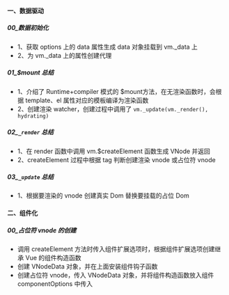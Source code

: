 #### 一、数据驱动
##### 00_数据初始化
- 1、获取 options 上的 data 属性生成 data 对象挂载到 vm._data 上
- 2、为 vm._data 上的属性创建代理

##### 01_$mount 总结
- 1、介绍了 Runtime+compiler 模式的 $mount方法，在无渲染函数时，会根据 template、el 属性对应的模板编译为渲染函数
- 2、创建渲染 watcher，创建过程中调用了 `vm._update(vm._render(), hydrating)`

##### 02_`_render` 总结
- 1、在 render 函数中调用 vm.$createElement 函数生成 VNode 并返回
- 2、createElement 过程中根据 tag 判断创建渲染 vnode 或占位符 vnode

##### 03_`_update` 总结
- 1、根据要渲染的 vnode 创建真实 Dom 替换要挂载的占位 Dom

#### 二、组件化
##### 00_占位符 vnode 的创建
- 调用 createElement 方法时传入组件扩展选项时，根据组件扩展选项创建继承 Vue 的组件构造函数
- 创建 VNodeData 对象，并在上面安装组件钩子函数
- 创建占位符 vnode，传入 VNodeData 对象，并将组件构造函数放入组件 componentOptions 中传入